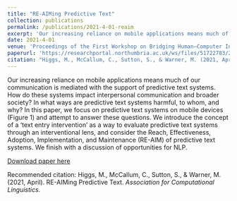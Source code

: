 ```yaml
---
title: "RE-AIMing Predictive Text"
collection: publications
permalink: /publications/2021-4-01-reaim
excerpt: 'Our increasing reliance on mobile applications means much of our communication is mediated with the support of predictive text systems. How do these systems impact interpersonal communication and broader society? In what ways are predictive text systems harmful, to whom, and why? In this paper, we focus on predictive text systems on mobile devices (Figure 1) and attempt to answer these questions. We introduce the concept of a ‘text entry intervention’ as a way to evaluate predictive text systems through an interventional lens, and consider the Reach, Effectiveness, Adoption, Implementation, and Maintenance (RE-AIM) of predictive text systems. We finish with a discussion of opportunities for NLP.'
date: 2021-4-01
venue: 'Proceedings of the First Workshop on Bridging Human–Computer Interaction and Natural Language Processing'
paperurl: 'https://researchportal.northumbria.ac.uk/ws/files/51722783/2021.hcinlp_1.17.pdf'
citation: "Higgs, M., McCallum, C., Sutton, S., & Warner, M. (2021, April). RE-AIMing Predictive Text. <i> Association for Computational Linguistics. </i>"
---
```

 Our increasing reliance on mobile applications means much of our communication is mediated with the support of predictive text systems. How do these systems impact interpersonal communication and broader society? In what ways are predictive text systems harmful, to whom, and why? In this paper, we focus on predictive text systems on mobile devices (Figure 1) and attempt to answer these questions. We introduce the concept of a ‘text entry intervention’ as a way to evaluate predictive text systems through an interventional lens, and consider the Reach, Effectiveness, Adoption, Implementation, and Maintenance (RE-AIM) of predictive text systems. We finish with a discussion of opportunities for NLP.

[Download paper here](https://researchportal.northumbria.ac.uk/ws/files/51722783/2021.hcinlp_1.17.pdf)

Recommended citation: Higgs, M., McCallum, C., Sutton, S., & Warner, M. (2021, April). RE-AIMing Predictive Text. <i> Association for Computational Linguistics. </i>